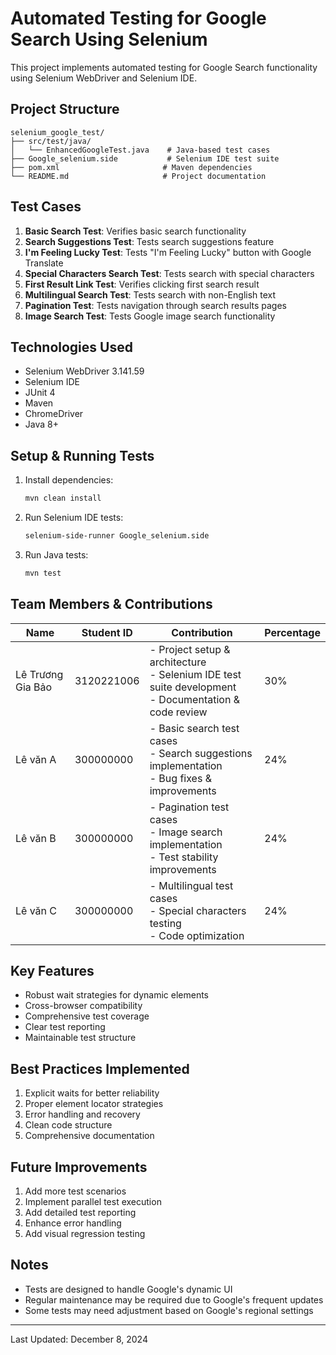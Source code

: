 # Automated Testing for Google Search Using Selenium

This project implements automated testing for Google Search functionality using Selenium WebDriver and Selenium IDE.

## Project Structure

```
selenium_google_test/
├── src/test/java/
│   └── EnhancedGoogleTest.java    # Java-based test cases
├── Google_selenium.side           # Selenium IDE test suite
├── pom.xml                       # Maven dependencies
└── README.md                     # Project documentation
```

## Test Cases

1. **Basic Search Test**: Verifies basic search functionality
2. **Search Suggestions Test**: Tests search suggestions feature
3. **I'm Feeling Lucky Test**: Tests "I'm Feeling Lucky" button with Google Translate
4. **Special Characters Search Test**: Tests search with special characters
5. **First Result Link Test**: Verifies clicking first search result
6. **Multilingual Search Test**: Tests search with non-English text
7. **Pagination Test**: Tests navigation through search results pages
8. **Image Search Test**: Tests Google image search functionality

## Technologies Used

- Selenium WebDriver 3.141.59
- Selenium IDE
- JUnit 4
- Maven
- ChromeDriver
- Java 8+

## Setup & Running Tests

1. Install dependencies:
   ```bash
   mvn clean install
   ```

2. Run Selenium IDE tests:
   ```bash
   selenium-side-runner Google_selenium.side
   ```

3. Run Java tests:
   ```bash
   mvn test
   ```

## Team Members & Contributions

| Name | Student ID | Contribution | Percentage |
|------|------------|--------------|------------|
| Lê Trương Gia Bảo | 3120221006 | - Project setup & architecture<br>- Selenium IDE test suite development<br>- Documentation & code review | 30% |
| Lê văn A | 300000000 | - Basic search test cases<br>- Search suggestions implementation<br>- Bug fixes & improvements | 24% |
| Lê văn B | 300000000 | - Pagination test cases<br>- Image search implementation<br>- Test stability improvements | 24% |
| Lê văn C | 300000000 | - Multilingual test cases<br>- Special characters testing<br>- Code optimization | 24% |

## Key Features

- Robust wait strategies for dynamic elements
- Cross-browser compatibility
- Comprehensive test coverage
- Clear test reporting
- Maintainable test structure

## Best Practices Implemented

1. Explicit waits for better reliability
2. Proper element locator strategies
3. Error handling and recovery
4. Clean code structure
5. Comprehensive documentation

## Future Improvements

1. Add more test scenarios
2. Implement parallel test execution
3. Add detailed test reporting
4. Enhance error handling
5. Add visual regression testing

## Notes

- Tests are designed to handle Google's dynamic UI
- Regular maintenance may be required due to Google's frequent updates
- Some tests may need adjustment based on Google's regional settings

---
Last Updated: December 8, 2024
